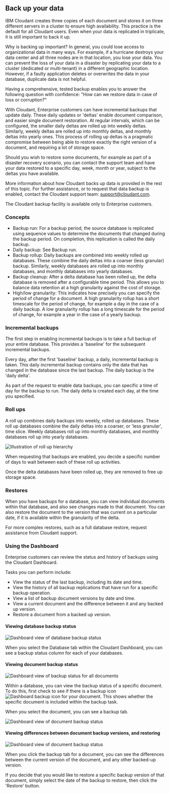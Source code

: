 ## Back up your data

IBM Cloudant creates three copies of each document
and stores it on three different servers in a cluster to ensure high availability.
This practice is the default for all Cloudant users.
Even when your data is replicated in triplicate,
it is still  important to back it up.

Why is backing up important?
In general,
you could lose access to organizational data in many ways.
For example,
if a hurricane destroys your data center and all three nodes are in that location,
you lose your data.
You can prevent the loss of your data in a disaster by replicating your data to a
cluster (dedicated or multi-tenant) in a different geographic location.
However,
if a faulty application deletes or overwrites the data in your database,
duplicate data is not helpful.

Having a comprehensive,
tested backup enables you to answer the following question with confidence:
"How can we restore data in case of loss or corruption?"

With Cloudant,
Enterprise customers can have incremental backups that update daily.
These daily updates or 'deltas' enable document comparison,
and easier single document restoration.
At regular intervals,
which can be configured,
the smaller daily deltas are rolled up into weekly deltas.
Similarly,
weekly deltas are rolled up into monthly deltas,
and monthly deltas into yearly ones.
This process of rolling up deltas is a pragmatic compromise between
being able to restore exactly the right version of a document,
and requiring a lot of storage space.

Should you wish to restore some documents,
for example as part of a disaster recovery scenario,
you can contact the support team and have your data restored to a specific day,
week,
month or year,
subject to the deltas you have available.

More information about how Cloudant backs up data is provided in the rest of this topic.
For further assistance,
or to request that data backup is enabled,
contact the Cloudant support team:
[support@cloudant.com](mailto:support@cloudant.com).

<aside class="warning">The Cloudant backup facility is available only to Enterprise customers.</aside>

### Concepts

*	Backup run: For a backup period, the source database is replicated using sequence values to determine the documents that changed during the backup period. On completion, this replication is called the daily backup.
*	Daily backup: See Backup run.
*	Backup rollup: Daily backups are combined into weekly rolled up databases. These combine the daily deltas into a coarser (less granular) backup. Similarly, weekly databases are rolled up into monthly databases, and monthly databases into yearly databases.
*	Backup cleanup: After a delta database has been rolled up, the delta database is removed after a configurable time period. This allows you to balance data retention at a high granularity against the cost of storage.
*	High/low granularity: This indicates how precisely you can specify the period of change for a document. A high granularity rollup has a short timescale for the period of change, for example a day in the case of a daily backup. A low granularity rollup has a long timescale for the period of change, for example a year in the case of a yearly backup. 

### Incremental backups

The first step in enabling incremental backups is to take a full backup of your entire database.
This provides a 'baseline' for the subsequent incremental backups.

Every day,
after the first 'baseline' backup,
a daily,
incremental backup is taken.
This daily incremental backup contains only the data that has changed in the database since the last backup. The daily backup is the 'daily delta'.

As part of the request to enable data backups,
you can specific a time of day for the backup to run.
The daily delta is created each day,
at the time you specified.

### Roll ups

A roll up combines daily backups into weekly,
rolled up databases.
These roll up databases combine the daily deltas into a coarser,
or 'less granular',
time slice.
Weekly databases roll up into monthly databases,
and monthly databases roll up into yearly databases.

![Illustration of roll up hierarchy](images/rollups.png)

When requesting that backups are enabled,
you decide a specific number of days to wait between each of these roll up activities.

Once the delta databases have been rolled up,
they are removed to free up storage space.

### Restores

When you have backups for a database,
you can view individual documents within that database,
and also see changes made to that document.
You can also restore the document to the version that was current on a particular date,
if it is available within the granularity of the delta.

For more complex restores,
such as a full database restore,
request assistance from Cloudant support.

### Using the Dashboard

Enterprise customers can review the status and history of backups using the Cloudant Dashboard.

Tasks you can perform include:

-	View the status of the last backup, including its date and time.
-	View the history of all backup replications that have run for a specific backup operation.
-	View a list of backup document versions by date and time.
-	View a current document and the difference between it and any backed up version.
-	Restore a document from a backed up version.

#### Viewing database backup status

![Dashboard view of database backup status](images/dashboarddatabasesbackup.png)

When you select the Database tab within the Cloudant Dashboard,
you can see a backup status column for each of your databases.

#### Viewing document backup status

![Dashboard view of backup status for all documents](images/dashboarddatabasesbackupbutton.png)

Within a database,
you can view the backup status of a specific document.
To do this,
first check to see if there is a backup icon
![Dashboard backup icon](images/dashboarddatabasesbackupicon.png)
for your document.
This shows whether the specific document is included within the backup task.

When you select the document,
you can see a backup tab.

![Dashboard view of document backup status](images/dashboarddatabasesbackupdocument.png)

#### Viewing differences between document backup versions, and restoring

![Dashboard view of document backup status](images/dashboarddatabasesbackupdocumentdiff.png)

When you click the backup tab for a document,
you can see the differences between the current version of the document,
and any other backed-up version.

If you decide that you would like to restore a specific backup version of that document,
simply select the date of the backup to restore,
then click the 'Restore' button. 
